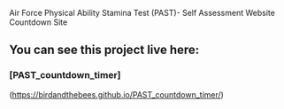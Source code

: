 
Air Force Physical Ability Stamina Test (PAST)- Self Assessment Website Countdown Site

## You can see this project live here:


### [PAST_countdown_timer]  

(https://birdandthebees.github.io/PAST_countdown_timer/)
